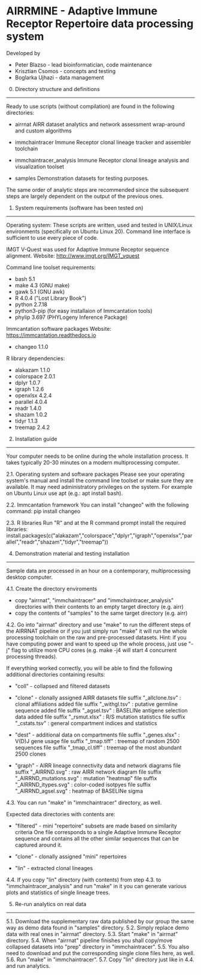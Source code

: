 AIRRMINE - Adaptive Immune Receptor Repertoire data processing system
=====================================================================

Developed by
 * Peter Blazso      - lead bioinformatician, code maintenance
 * Krisztian Csomos  - concepts and testing
 * Boglarka Ujhazi   - data management


0. Directory structure and definitions
--------------------------------------

Ready to use scripts (without compilation) are found in the following
directories:

* airrnat
  AIRR dataset analytics and network assessment wrap-around and custom
  algorithms

* immchaintracer
  Immune Receptor clonal lineage tracker and assembler toolchain

* immchaintracer_analysis
  Immune Receptor clonal lineage analysis and visualization toolset

* samples
  Demonstration datasets for testing purposes.

The same order of analytic steps are recommended since the subsequent
steps are largely dependent on the output of the previous ones.


1. System requirements (software has been tested on)
----------------------------------------------------

Operating system:
These scripts are written, used and tested in UNIX/Linux environments
(specifically on Ubuntu Linux 20).
Command line interface is sufficient to use every piece of code.

IMGT V-Quest was used for Adaptive Immune Receptor sequence alignment.
Website: http://www.imgt.org/IMGT_vquest

Command line toolset requirements:
* bash    5.1
* make    4.3 (GNU make)
* gawk    5.1 (GNU awk)
* R       4.0.4  ("Lost Library Book")
* python  2.7.18
* python3-pip   (for easy installaion of Immcantation tools)
* phylip  3.697 (PHYLogeny Inference Package)

Immcantation software packages
Website: https://immcantation.readthedocs.io
* changeo      1.1.0

R library dependencies:
* alakazam     1.1.0
* colorspace   2.0.1
* dplyr        1.0.7
* igraph       1.2.6
* openxlsx     4.2.4
* parallel     4.0.4
* readr        1.4.0
* shazam       1.0.2
* tidyr        1.1.3
* treemap      2.4.2

2. Installation guide 
---------------------
Your computer needs to be online during the whole installation process.
It takes typically 20-30 minutes on a modern multiprocessing computer.

2.1. Operating system and software packages
Please see your operating system's manual and install the command line
toolset or make sure they are available. It may need administratory 
privileges on the system. 
For example on Ubuntu Linux use apt (e.g.: apt install bash).

2.2. Immcantation framework
You can install "changeo" with the following command:
 pip install changeo

2.3. R libraries
Run "R" and at the R command prompt install the required libraries:
 install.packages(c("alakazam","colorspace","dplyr","igraph","openxlsx","parallel","readr","shazam","tidyr","treemap"))

4. Demonstration material and testing installation
--------------------------------------------------
Sample data are processed in an hour on a contemporary, multiprocessing desktop
computer. 

4.1. Create the directory enviroments
* copy "airrnat", "immchaintracer" and "immchaintracer_analysis" directories
with their contents to an empty target directory (e.g. airr)
* copy the contents of "samples" to the same target directory (e.g. airr)

4.2. Go into "airrnat" directory and use "make" to run the different steps of
the AIRRNAT pipeline or if you just simply run "make" it will run the whole
processing toolchain on the raw and pre-processed datasets.
Hint: if you have computing power and want to speed up the whole process, just
use "-j" flag to utilize more CPU cores (e.g. make -j4 will start 4 concurrent
processing threads).

If everything worked correctly, you will be able to find the following
additional directories containing results:

* "coll"    - collapsed and filtered datasets 

* "clone"   - clonally assigned AIRR datasets
  file suffix "_allclone.tsv" : clonal affiliations added
  file suffix "_withgl.tsv"   : putative germline sequence added
  file suffix "_agsel.tsv"    : BASELINe antigene selection data added
  file suffix "_rsmut.xlsx"   : R/S mutation statistics
  file suffix "_cstats.tsv"   : general compartment indices and statistics

* "dest"    - additional data on compartments
  file suffix "_genes.xlsx"   : V(D)J gene usage
  file suffix "_tmap.tiff"    : treemap of random 2500 sequences
  file suffix "_tmap_cl.tiff" : treemap of the most abundant 2500 clones

* "graph"   - AIRR lineage connectivity data and network diagrams
  file suffix "_AIRRND.svg"   : raw AIRR network diagram
  file suffix "_AIRRND_mutations.svg" : mutation "heatmap"
  file suffix "_AIRRND_itypes.svg" : color-coded isotpyes
  file suffix "_AIRRND_agsel.svg"  : heatmap of BASELINe sigma


4.3. You can run "make" in "immchaintracer" directory, as well.

Expected data directories with contents are:

* "filtered" - mini "repertoire" subsets are made based on similarity criteria
  One file corresponds to a single Adaptive Immune Receptor sequence and contains 
  all the other similar sequences that can be captured around it.

* "clone"    - clonally assigned "mini" repertoires
* "lin"      - extracted clonal lineages

4.4. If you copy "lin" directory (with contents) from step 4.3. to
"immchaintracer_analysis" and run "make" in it you can generate various plots
and statistics of single lineage trees.

5. Re-run analytics on real data
--------------------------------

5.1. Download the supplementary raw data published by our group the same way as
demo data found in "samples" directory.
5.2. Simply replace demo data with real ones in "airrnat" directory.
5.3. Start "make" in "airrnat" directory. 
5.4. When "airrnat" pipeline finishes you shall copy/move collapsed datasets
into "prep" directory in "immchaintracer".
5.5. You also need to download and put the corresponding single clone files
here, as well.
5.6. Run "make" in "immchaintracer".
5.7. Copy "lin" directory just like in 4.4. and run analytics.
